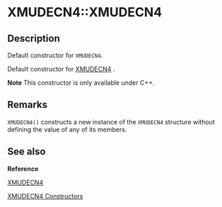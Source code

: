 # XMUDECN4::XMUDECN4

## Description

Default constructor for `XMUDECN4`.

Default constructor for [XMUDECN4](https://learn.microsoft.com/windows/desktop/api/directxpackedvector/ns-directxpackedvector-xmudecn4) .

**Note** This constructor is only available under C++.

## Remarks

`XMUDECN4()` constructs a new instance of the `XMUDECN4` structure without
defining the value of any of its members.

## See also

**Reference**

[XMUDECN4](https://learn.microsoft.com/windows/desktop/api/directxpackedvector/ns-directxpackedvector-xmudecn4)

[XMUDECN4 Constructors](https://learn.microsoft.com/windows/desktop/dxmath/xmudecn4-ctor)